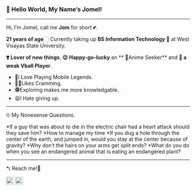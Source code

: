 ### 👋 Hello World, My Name’s Jomel!


---- 

Hi, I’m Jomel, call me **Jom** for short 💕. 

**21 years of age**🏻 Currently taking up **BS Information Technology 🤖** at West Visayas State University. 


**❣️ Lover of new things**, **😉 Happy-go-lucky**  an ** 🤩Anime Seeker**  and **🤨 a weak Vball Player**. 

* 📱I Love Playing Mobile Legends. 
* 🤹‍♀️Likes Cramming.
* 🕵Exploring makes me more knowledgable.
* 😫I Hate giving up.
----
🙄 My Nonesense Questions.

*If a guy that was about to die in the electric chair had a heart attack should they save him?
*How to manage my time
*If you dug a hole through the center of the earth, and jumped in, would you stay at the center because of gravity?
*Why don’t the hairs on your arms get split ends?
*What do you do when you see an endangered animal that is eating an endangered plant?


----
*📞 Reach me!📮

</a>
<a target="_blank" href="mailto:jomel.servidad@wvsu.edu.ph­">
<img align="left" alt="Gmail" width="22px" src="https://­cdn.jsdelivr.net/npm/­simple-icons@v3/­icons/gmail.svg" />
</a>
<a target="_blank" href="https://­m.facebook.com/­jomel.servidad.1">
<img align="left" alt="Facebook" width="22px" src="https://­cdn.jsdelivr.net/npm/­simple-icons@v3/­icons/facebook.svg" />
</a>
</br>

